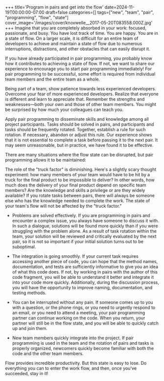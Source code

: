 +++
title='Program in pairs and get into the flow'
date=2024-11-19T00:00:00-07:00
draft=false
categories=[]
tags=["new", "team", "pair", "programming", "flow", "state"]
cover_image='/images/cover/knoxwelle__2017-05-20T083558.000Z.jpg'
+++
Imagine that you are completely absorbed in your work: focused, passionate, and busy. You have lost track of time. You are happy. You are in a state of flow. On a larger scale, it is difficult for an entire team of developers to achieve and maintain a state of flow due to numerous interruptions, distractions, and other obstacles that can easily disrupt it.

If you have already participated in pair programming, you probably know how it contributes to achieving a state of flow. If not, we want to share our experience to encourage you to start pair programming immediately! For pair programming to be successful, some effort is required from individual team members and the entire team as a whole.

Being part of a team, show patience towards less experienced developers. Overcome your fear of more experienced developers. Realize that everyone is different and learn to appreciate that. Remember the strengths and weaknesses—both your own and those of other team members. You might be surprised by how much your colleagues can teach you.

Apply pair programming to disseminate skills and knowledge among all project participants. Tasks should be solved in pairs, and participants and tasks should be frequently rotated. Together, establish a rule for such rotation. If necessary, abandon or adjust this rule. Our experience shows that it is not essential to complete a task before passing it to the next pair. It may seem unreasonable, but in practice, we have found it to be effective.

There are many situations where the flow state can be disrupted, but pair programming allows it to be maintained:

The role of the "truck factor" is diminishing. Here's a slightly scary thought experiment: how many members of your team would have to be hit by a truck for the final product to be impossible to deliver? In other words, how much does the delivery of your final product depend on specific team members? Are the knowledge and skills a privilege or are they widely available? If you rotate tasks between pairs, there will always be someone else who has the knowledge needed to complete the work. The state of your team's flow will not be affected by the "truck factor."

- Problems are solved effectively. If you are programming in pairs and encounter a complex issue, you always have someone to discuss it with. In such a dialogue, solutions will be found more quickly than if you were struggling with the problem alone. As a result of task rotation within the team, your solution will be reviewed and critically evaluated by the next pair, so it is not so important if your initial solution turns out to be suboptimal.

- The integration is going smoothly. If your current task requires accessing another piece of code, you can hope that the method names, documentation, and tests are sufficiently informative to give you an idea of what this code does. If not, by working in pairs with the author of this code fragment, you will be able to understand it better and integrate it into your code more quickly. Additionally, during the discussion process, you will have the opportunity to improve naming, documentation, and testing methods.

- You can be interrupted without any pain. If someone comes up to you with a question, or the phone rings, or you need to urgently respond to an email, or you need to attend a meeting, your pair programming partner can continue working on the code. When you return, your partner will still be in the flow state, and you will be able to quickly catch up and join them.

- New team members quickly integrate into the project. If pair programming is used in the team and the rotation of pairs and tasks is properly organized, newcomers quickly become familiar with both the code and the other team members.

Flow provides incredible productivity. But this state is easy to lose. Do everything you can to enter the work flow, and then, once you've succeeded, stay in it!